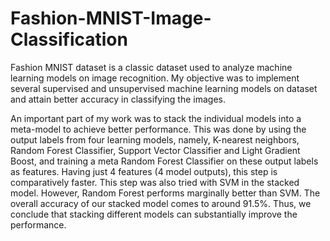 # Fashion-MNIST-Image-Classification

Fashion MNIST dataset is a classic dataset used to analyze machine learning models on image recognition. My objective was to implement several supervised and unsupervised machine learning models on dataset and attain better accuracy in classifying the images.

An important part of my work was to stack the individual models into a meta-model to achieve better performance. This was done by using the output labels from four learning models, namely, K-nearest neighbors, Random Forest Classifier, Support Vector Classifier and Light Gradient Boost, and training a meta Random Forest Classifier on these output labels as features. Having just 4 features (4 model outputs), this step is comparatively faster. This step was also tried with SVM in the stacked model. However, Random Forest performs marginally better than SVM. The overall accuracy of our stacked model comes to around 91.5%. Thus, we conclude that stacking different models can substantially improve the performance.
